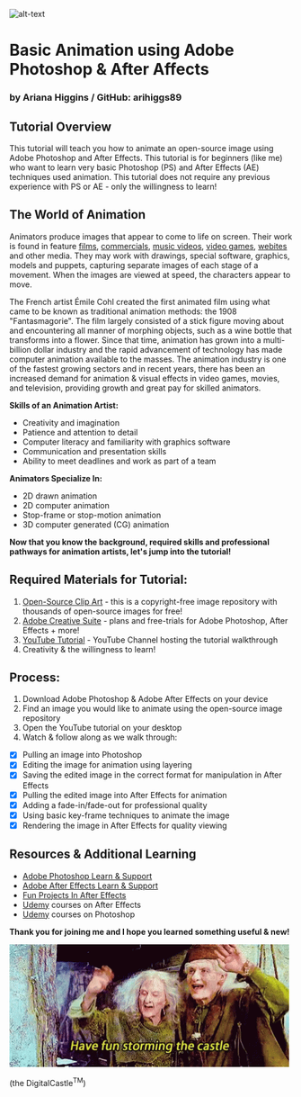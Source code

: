 ![alt-text](campfire.gif)

# Basic Animation using Adobe Photoshop & After Affects
### by Ariana Higgins / GitHub: arihiggs89

## Tutorial Overview
This tutorial will teach you how to animate an open-source image using Adobe Photoshop and After Effects. This tutorial is for beginners (like me) who want to learn very basic Photoshop (PS) and After Effects (AE) techniques used animation. This tutorial does not require any previous experience with PS or AE - only the willingness to learn!

## The World of Animation
Animators produce images that appear to come to life on screen. Their work is found in feature [films](https://www.imdb.com/list/ls068105923/), [commercials](https://studiotale.com/blog/best-animated-commercials/), [music videos](https://www.b2w.tv/blog/best-animated-music-videos), [video games](https://www.imdb.com/search/title/?title_type=video_game&genres=animation&explore=genres), [webites](https://madebyshape.co.uk/web-design-blog/best-websites-that-use-illustration-and-animation/) and other media. They may work with drawings, special software, graphics, models and puppets, capturing separate images of each stage of a movement. When the images are viewed at speed, the characters appear to move. 

The French artist Émile Cohl created the first animated film using what came to be known as traditional animation methods: the 1908 "Fantasmagorie". The film largely consisted of a stick figure moving about and encountering all manner of morphing objects, such as a wine bottle that transforms into a flower. Since that time, animation has grown into a multi-billion dollar industry and the rapid advancement of technology has made computer animation available to the masses. The animation industry is one of the fastest growing sectors and in recent years, there has been an increased demand for animation & visual effects in video games, movies, and television, providing growth and great pay for skilled animators.

**Skills of an Animation Artist:**
- Creativity and imagination
- Patience and attention to detail
- Computer literacy and familiarity with graphics software
- Communication and presentation skills
- Ability to meet deadlines and work as part of a team

**Animators Specialize In:**
- 2D drawn animation
- 2D computer animation
- Stop-frame or stop-motion animation
- 3D computer generated (CG) animation

**Now that you know the background, required skills and professional pathways for animation artists, let's jump into the tutorial!**

## Required Materials for Tutorial:
1. [Open-Source Clip Art](https://openclipart.org/) - this is a copyright-free image repository with thousands of open-source images for free!
2. [Adobe Creative Suite](https://www.adobe.com/creativecloud.html?promoid=NGWGRLB2&mv=other) - plans and free-trials for Adobe Photoshop,  After Effects + more!
3. [YouTube Tutorial](https://www.youtube.com/watch?v=8PWoUHLS3tk&list=PLybC1WOwvtpUxvlJ-JCXm_Vx_lZJ2RO4Z) - YouTube Channel hosting the tutorial walkthrough
4. Creativity & the willingness to learn!

## Process:
1. Download Adobe Photoshop & Adobe After Effects on your device
2. Find an image you would like to animate using the open-source image repository
3. Open the YouTube tutorial on your desktop
4. Watch & follow along as we walk through:
- [x] Pulling an image into Photoshop
- [x] Editing the image for animation using layering
- [x] Saving the edited image in the correct format for manipulation in After Effects
- [x] Pulling the edited image into After Effects for animation
- [x] Adding a fade-in/fade-out for professional quality
- [x] Using basic key-frame techniques to animate the image
- [x] Rendering the image in After Effects for quality viewing

## Resources & Additional Learning
- [Adobe Photoshop Learn & Support](https://helpx.adobe.com/support/photoshop.html)
- [Adobe After Effects Learn & Support](https://helpx.adobe.com/support/after-effects.html)
- [Fun Projects In After Effects](https://filtergrade.com/special-effects-tutorials-for-after-effects/)
- [Udemy](https://www.udemy.com/courses/search/?q=after%20effects&src=sac&kw=after%20ef) courses on After Effects
- [Udemy](https://www.udemy.com/courses/search/?q=photoshop) courses on Photoshop

**Thank you for joining me and I hope you learned something useful & new!**

![stormthecastle](stormthecastle.gif)

(the DigitalCastle<sup>TM</sup>)
